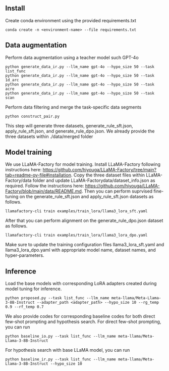 ## Install

Create conda environment using the provided requirements.txt

```
conda create -n <environment-name> --file requirements.txt
```


## Data augmentation

Perform data augmentation using a teacher model such GPT-4o

```
python generate_data_ir.py --llm_name gpt-4o --hypo_size 50 --task list_func
python generate_data_ir.py --llm_name gpt-4o --hypo_size 50 --task 1d_arc
python generate_data_ir.py --llm_name gpt-4o --hypo_size 50 --task acre
python generate_data_ir.py --llm_name gpt-4o --hypo_size 50 --task scan
```

Perform data filtering and merge the task-specific data segments

```
python construct_pair.py
```

This step will generate three datasets, generate_rule_sft.json, apply_rule_sft.json, and generate_rule_dpo.json. We already provide the three datasets within ./data/merged folder

## Model training

We use LLaMA-Factory for model training. Install LLaMA-Factory following instructions here: https://github.com/hiyouga/LLaMA-Factory/tree/main?tab=readme-ov-file#installation. Copy the three dataset files within LLaMA-Factory/data folder and update LLaMA-Factorydata/dataset_info.json as required. Follow the instructions here: https://github.com/hiyouga/LLaMA-Factory/blob/main/data/README.md. Then you can perform suprvised fine-tuning on the generate_rule_sft.json and apply_rule_sft.json datasets as follows. 

```  
llamafactory-cli train examples/train_lora/llama3_lora_sft.yaml
```

After that you can perform alignment on the generate_rule_dpo.json dataset as follows.

```
llamafactory-cli train examples/train_lora/llama3_lora_dpo.yaml
```

Make sure to update the training configuration files llama3_lora_sft.yaml and llama3_lora_dpo.yaml with appropriate model name, dataset names, and hyper-parameters.

## Inference

Load the base models with corresponding LoRA adapters created during model tuning for inference.

```
python proposed.py --task list_func --llm_name meta-llama/Meta-Llama-3-8B-Instruct --adapter_path <adapter_path> --hypo_size 10 --rg_temp 0.9 --rf_temp 0.7
```

We also provide codes for corresponding baseline codes for both direct few-shot prompting and hypothesis search. For direct few-shot prompting, you can run

```
python baseline_io.py --task list_func --llm_name meta-llama/Meta-Llama-3-8B-Instruct
```

For hypothesis search with base LLaMA model, you can run

```
python baseline_ir.py --task list_func --llm_name meta-llama/Meta-Llama-3-8B-Instruct --hypo_size 10
```